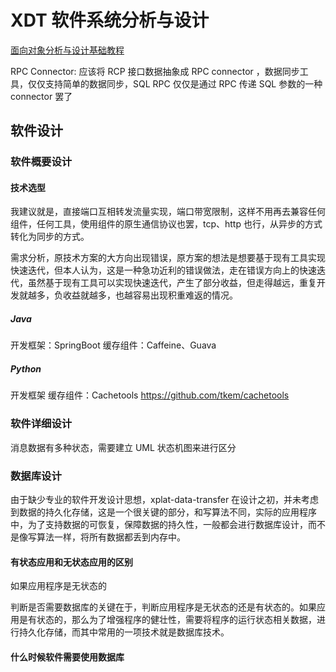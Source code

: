# XDT 软件系统分析与设计

[面向对象分析与设计基础教程](work/methodology/Software-Engineering/Alalysis-and-Design/Software-Analysis-and-Design/Object-Oriented-Design/面向对象分析与设计基础教程.md)

RPC Connector:
应该将 RCP 接口数据抽象成 RPC connector ，数据同步工具，仅仅支持简单的数据同步，SQL RPC 仅仅是通过 RPC 传递 SQL 参数的一种 connector 罢了


## 软件设计

### 软件概要设计

#### 技术选型

我建议就是，直接端口互相转发流量实现，端口带宽限制，这样不用再去兼容任何组件，任何工具，使用组件的原生通信协议也罢，tcp、http 也行，从异步的方式转化为同步的方式。

需求分析，原技术方案的大方向出现错误，原方案的想法是想要基于现有工具实现快速迭代，但本人认为，这是一种急功近利的错误做法，走在错误方向上的快速迭代，虽然基于现有工具可以实现快速迭代，产生了部分收益，但走得越远，重复开发就越多，负收益就越多，也越容易出现积重难返的情况。

##### Java

开发框架：SpringBoot
缓存组件：Caffeine、Guava

##### Python

开发框架
缓存组件：Cachetools
https://github.com/tkem/cachetools


### 软件详细设计


消息数据有多种状态，需要建立 UML 状态机图来进行区分



### 数据库设计

由于缺少专业的软件开发设计思想，xplat-data-transfer 在设计之初，并未考虑到数据的持久化存储，这是一个很关键的部分，和写算法不同，实际的应用程序中，为了支持数据的可恢复，保障数据的持久性，一般都会进行数据库设计，而不是像写算法一样，将所有数据都丢到内存中。


#### 有状态应用和无状态应用的区别

如果应用程序是无状态的

判断是否需要数据库的关键在于，判断应用程序是无状态的还是有状态的。如果应用是有状态的，那么为了增强程序的健壮性，需要将程序的运行状态相关数据，进行持久化存储，而其中常用的一项技术就是数据库技术。

#### 什么时候软件需要使用数据库
